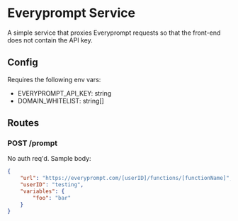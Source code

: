 # Everyprompt Service

A simple service that proxies Everyprompt requests so that the front-end does not contain the API key.

## Config

Requires the following env vars:

- EVERYPROMPT_API_KEY: string
- DOMAIN_WHITELIST: string[]

## Routes

### POST /prompt

No auth req'd. Sample body:
```json
{
	"url": "https://everyprompt.com/[userID]/functions/[functionName]",
	"userID": "testing",
	"variables": {
		"foo": "bar"
	}
}
```